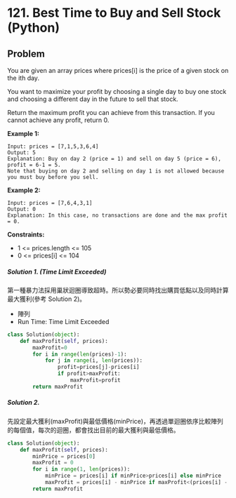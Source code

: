 # 121. Best Time to Buy and Sell Stock (Python)

## Problem
You are given an array prices where prices[i] is the price of a given stock on the ith day.

You want to maximize your profit by choosing a single day to buy one stock and choosing a different day in the future to sell that stock.

Return the maximum profit you can achieve from this transaction. If you cannot achieve any profit, return 0.

**Example 1:**

```
Input: prices = [7,1,5,3,6,4]
Output: 5
Explanation: Buy on day 2 (price = 1) and sell on day 5 (price = 6), profit = 6-1 = 5.
Note that buying on day 2 and selling on day 1 is not allowed because you must buy before you sell.
```

**Example 2:**

```
Input: prices = [7,6,4,3,1]
Output: 0
Explanation: In this case, no transactions are done and the max profit = 0.
```

**Constraints:**
- 1 <= prices.length <= 105
- 0 <= prices[i] <= 104



##### Solution 1. (Time Limit Exceeded)
第一種暴力法採用巢狀迴圈導致超時。所以勢必要同時找出購買低點以及同時計算最大獲利(參考 Solution 2)。

- 陣列
- Run Time: Time Limit Exceeded

```py
class Solution(object):
    def maxProfit(self, prices):
        maxProfit=0
        for i in range(len(prices)-1):
            for j in range(i, len(prices)):
                profit=prices[j]-prices[i]
                if profit>maxProfit:
                    maxProfit=profit
        return maxProfit
```

##### Solution 2.
先設定最大獲利(maxProfit)與最低價格(minPrice)，再透過單迴圈依序比較陣列的每個值，每次的迴圈，都會找出目前的最大獲利與最低價格。

```py
class Solution(object):
    def maxProfit(self, prices):
        minPrice = prices[0]
        maxProfit = 0
        for i in range(1, len(prices)):
            minPrice = prices[i] if minPrice>prices[i] else minPrice
            maxProfit = prices[i] - minPrice if maxProfit<(prices[i] - minPrice) else maxProfit
        return maxProfit

```